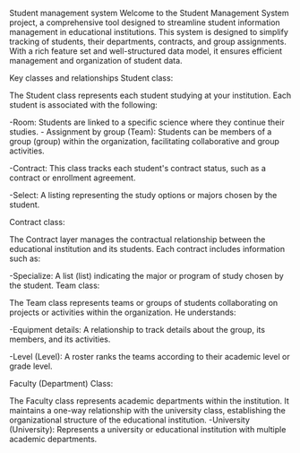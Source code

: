 
Student management system
Welcome to the Student Management System project, a comprehensive tool designed to streamline  student information management in educational institutions. This system is designed to simplify  tracking of students, their  departments, contracts, and group assignments. With a rich feature set  and  well-structured data model, it ensures efficient management and organization of student data.

 Key classes and relationships
Student class:

 The Student class represents each student studying at your  institution. Each student is associated with the following:


-Room:
Students are linked to a specific science where they continue their studies. - Assignment by group (Team):
Students can be members of a group (group) within the organization, facilitating collaborative and group activities.

 -Contract:
This class tracks each student's contract status, such as a contract or enrollment agreement.

 -Select:
A listing representing the study options or majors chosen by the student.

 Contract class:

 The Contract layer manages the contractual relationship between the educational institution and its students. Each contract includes information such as:


-Specialize:
A list (list) indicating the major or program of study chosen by the student. Team class:

 The Team class represents teams or groups of students collaborating on projects or activities within the organization. He understands:


-Equipment details:
A relationship to track details about the group, its members, and its activities.

 -Level (Level):
A roster ranks the teams according to their academic level or grade level.

 Faculty (Department) Class:

 The Faculty class represents academic departments within the  institution. It maintains a one-way relationship with the university class, establishing the  organizational structure of the educational institution. -University (University):
Represents a university or educational institution with multiple academic departments.
